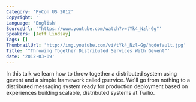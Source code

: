 ```yaml
---
Category: 'PyCon US 2012'
Copyright: ''
Language: 'English'
SourceUrl: '"https://www.youtube.com/watch?v=tYk4_Nzl-Gg"'
Speakers: [Jeff Lindsay]
Tags: []
ThumbnailUrl: 'http://img.youtube.com/vi/tYk4_Nzl-Gg/hqdefault.jpg'
Title: '"Throwing Together Distributed Services With Gevent"'
date: '2012-03-09'
---
```

In this talk we learn how to throw together a distributed system using gevent
and a simple framework called gservice. We'll go from nothing to a distributed
messaging system ready for production deployment based on experiences building
scalable, distributed systems at Twilio.

